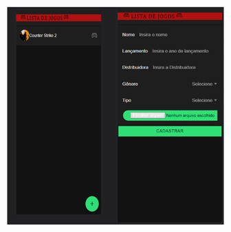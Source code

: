 <div align="center">
</div>

<div style="display: flex; flex-direction: row;">
     
  <img src="home.png" style="width: 50%; height: auto;">
  <img src="cadastrar.png" style="width: 50%; height: auto;">
     
</div>
